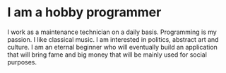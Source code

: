 # I am a hobby programmer
I work as a maintenance technician on a daily basis. Programming is my passion. I like classical music. I am interested in politics, abstract 
art and culture. I am an eternal beginner who will eventually build an application that will bring fame and big money that will be mainly used 
for social purposes.
